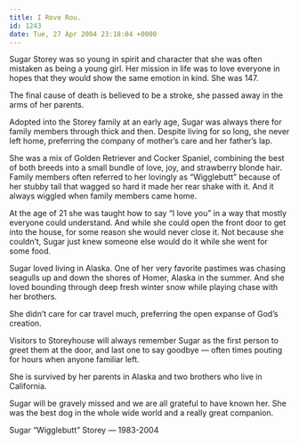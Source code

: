 ```yaml
---
title: I Rove Rou.
id: 1243
date: Tue, 27 Apr 2004 23:18:04 +0000
---
```


Sugar Storey was so young in spirit and character that she was often mistaken as being a young girl. Her mission in life was to love everyone in hopes that they would show the same emotion in kind. She was 147.  

The final cause of death is believed to be a stroke, she passed away in the arms of her parents.  

Adopted into the Storey family at an early age, Sugar was always there for family members through thick and then. Despite living for so long, she never left home, preferring the company of mother’s care and her father’s lap.  

She was a mix of Golden Retriever and Cocker Spaniel, combining the best of both breeds into a small bundle of love, joy, and strawberry blonde hair. Family members often referred to her lovingly as “Wigglebutt” because of her stubby tail that wagged so hard it made her rear shake with it. And it always wiggled when family members came home.  

At the age of 21 she was taught how to say “I love you” in a way that mostly everyone could understand. And while she could open the front door to get into the house, for some reason she would never close it. Not because she couldn’t, Sugar just knew someone else would do it while she went for some food.  

Sugar loved living in Alaska. One of her very favorite pastimes was chasing seagulls up and down the shores of Homer, Alaska in the summer. And she loved bounding through deep fresh winter snow while playing chase with her brothers.  

She didn’t care for car travel much, preferring the open expanse of God’s creation.  

Visitors to Storeyhouse will always remember Sugar as the first person to greet them at the door, and last one to say goodbye — often times pouting for hours when anyone familiar left.  

She is survived by her parents in Alaska and two brothers who live in California.  

Sugar will be gravely missed and we are all grateful to have known her. She was the best dog in the whole wide world and a really great companion.  

 

Sugar “Wigglebutt” Storey — 1983-2004





